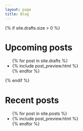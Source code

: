 ```yaml
---
layout: page
title: Blog
---
```


<div class="home">

  {% if site.drafts.size > 0 %}
  <h1 id="upcoming-posts" class="page-heading">Upcoming posts</h1>

  <ul class="post-list">
    {% for post in site.drafts %}
      <li class="no-style post-preview">
        {% include post_preview.html %}
      </li>
    {% endfor %}
  </ul>
  {% endif %}

  <h1 id="recent-posts" class="page-heading">Recent posts</h1>

  <ul class="post-list">
    {% for post in site.posts %}
      <li class="no-style post-preview">
        {% include post_preview.html %}
      </li>
    {% endfor %}
  </ul>
</div>

